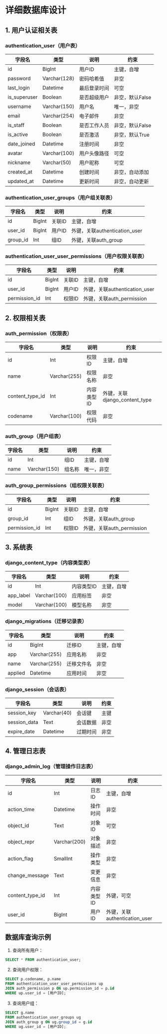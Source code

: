# 详细数据库设计

## 1. 用户认证相关表

### authentication_user（用户表）
| 字段名 | 类型 | 说明 | 约束 |
|--------|------|------|------|
| id | BigInt | 用户ID | 主键，自增 |
| password | Varchar(128) | 密码哈希值 | 非空 |
| last_login | Datetime | 最后登录时间 | 可空 |
| is_superuser | Boolean | 是否超级用户 | 非空，默认False |
| username | Varchar(150) | 用户名 | 唯一，非空 |
| email | Varchar(254) | 电子邮件 | 非空 |
| is_staff | Boolean | 是否工作人员 | 非空，默认False |
| is_active | Boolean | 是否激活 | 非空，默认True |
| date_joined | Datetime | 注册时间 | 非空 |
| avatar | Varchar(100) | 用户头像路径 | 可空 |
| nickname | Varchar(50) | 用户昵称 | 可空 |
| created_at | Datetime | 创建时间 | 非空，自动添加 |
| updated_at | Datetime | 更新时间 | 非空，自动更新 |

### authentication_user_groups（用户组关联表）
| 字段名 | 类型 | 说明 | 约束 |
|--------|------|------|------|
| id | BigInt | 关联ID | 主键，自增 |
| user_id | BigInt | 用户ID | 外键，关联authentication_user |
| group_id | Int | 组ID | 外键，关联auth_group |

### authentication_user_user_permissions（用户权限关联表）
| 字段名 | 类型 | 说明 | 约束 |
|--------|------|------|------|
| id | BigInt | 关联ID | 主键，自增 |
| user_id | BigInt | 用户ID | 外键，关联authentication_user |
| permission_id | Int | 权限ID | 外键，关联auth_permission |

## 2. 权限相关表

### auth_permission（权限表）
| 字段名 | 类型 | 说明 | 约束 |
|--------|------|------|------|
| id | Int | 权限ID | 主键，自增 |
| name | Varchar(255) | 权限名称 | 非空 |
| content_type_id | Int | 内容类型ID | 外键，关联django_content_type |
| codename | Varchar(100) | 权限代码 | 非空 |

### auth_group（用户组表）
| 字段名 | 类型 | 说明 | 约束 |
|--------|------|------|------|
| id | Int | 组ID | 主键，自增 |
| name | Varchar(150) | 组名称 | 唯一，非空 |

### auth_group_permissions（组权限关联表）
| 字段名 | 类型 | 说明 | 约束 |
|--------|------|------|------|
| id | BigInt | 关联ID | 主键，自增 |
| group_id | Int | 组ID | 外键，关联auth_group |
| permission_id | Int | 权限ID | 外键，关联auth_permission |

## 3. 系统表

### django_content_type（内容类型表）
| 字段名 | 类型 | 说明 | 约束 |
|--------|------|------|------|
| id | Int | 内容类型ID | 主键，自增 |
| app_label | Varchar(100) | 应用标签 | 非空 |
| model | Varchar(100) | 模型名称 | 非空 |

### django_migrations（迁移记录表）
| 字段名 | 类型 | 说明 | 约束 |
|--------|------|------|------|
| id | BigInt | 迁移ID | 主键，自增 |
| app | Varchar(255) | 应用名称 | 非空 |
| name | Varchar(255) | 迁移文件名 | 非空 |
| applied | Datetime | 应用时间 | 非空 |

### django_session（会话表）
| 字段名 | 类型 | 说明 | 约束 |
|--------|------|------|------|
| session_key | Varchar(40) | 会话键 | 主键 |
| session_data | Text | 会话数据 | 非空 |
| expire_date | Datetime | 过期时间 | 非空 |

## 4. 管理日志表

### django_admin_log（管理操作日志表）
| 字段名 | 类型 | 说明 | 约束 |
|--------|------|------|------|
| id | Int | 日志ID | 主键，自增 |
| action_time | Datetime | 操作时间 | 非空 |
| object_id | Text | 对象ID | 可空 |
| object_repr | Varchar(200) | 对象描述 | 非空 |
| action_flag | SmallInt | 操作类型 | 非空 |
| change_message | Text | 变更信息 | 非空 |
| content_type_id | Int | 内容类型ID | 外键，可空 |
| user_id | BigInt | 用户ID | 外键，关联authentication_user |

## 数据库查询示例

1. 查询所有用户：
```sql
SELECT * FROM authentication_user;
```

2. 查询用户权限：
```sql
SELECT p.codename, p.name 
FROM authentication_user_user_permissions up
JOIN auth_permission p ON up.permission_id = p.id
WHERE up.user_id = [用户ID];
```

3. 查询用户组：
```sql
SELECT g.name 
FROM authentication_user_groups ug
JOIN auth_group g ON ug.group_id = g.id
WHERE ug.user_id = [用户ID];
```